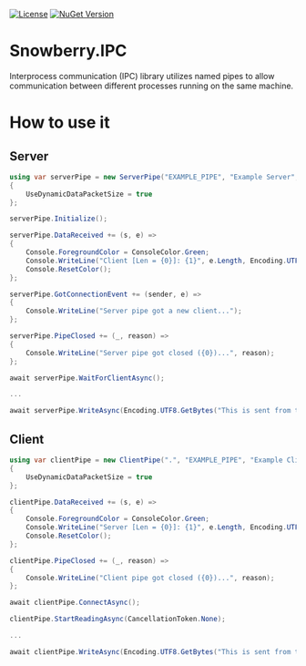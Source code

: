 [![License](https://img.shields.io/github/license/snowberry-software/Snowberry.IPC)](https://github.com/snowberry-software/Snowberry.IPC/blob/master/LICENSE)
[![NuGet Version](https://img.shields.io/nuget/v/Snowberry.IPC.svg?logo=nuget)](https://www.nuget.org/packages/Snowberry.IPC/)

# Snowberry.IPC

Interprocess communication (IPC) library utilizes named pipes to allow communication between different processes running on the same machine.

# How to use it

## Server

```cs
using var serverPipe = new ServerPipe("EXAMPLE_PIPE", "Example Server", CancellationToken.None)
{
    UseDynamicDataPacketSize = true
};

serverPipe.Initialize();

serverPipe.DataReceived += (s, e) =>
{
    Console.ForegroundColor = ConsoleColor.Green;
    Console.WriteLine("Client [Len = {0}]: {1}", e.Length, Encoding.UTF8.GetString(e.Data));
    Console.ResetColor();
};

serverPipe.GotConnectionEvent += (sender, e) =>
{
    Console.WriteLine("Server pipe got a new client...");
};

serverPipe.PipeClosed += (_, reason) =>
{
    Console.WriteLine("Server pipe got closed ({0})...", reason);
};

await serverPipe.WaitForClientAsync();

...

await serverPipe.WriteAsync(Encoding.UTF8.GetBytes("This is sent from the server!"));

```

## Client

```cs
using var clientPipe = new ClientPipe(".", "EXAMPLE_PIPE", "Example Client")
{
    UseDynamicDataPacketSize = true
};

clientPipe.DataReceived += (s, e) =>
{
    Console.ForegroundColor = ConsoleColor.Green;
    Console.WriteLine("Server [Len = {0}]: {1}", e.Length, Encoding.UTF8.GetString(e.Data));
    Console.ResetColor();
};

clientPipe.PipeClosed += (_, reason) =>
{
    Console.WriteLine("Client pipe got closed ({0})...", reason);
};

await clientPipe.ConnectAsync();

clientPipe.StartReadingAsync(CancellationToken.None);

...

await clientPipe.WriteAsync(Encoding.UTF8.GetBytes("This is sent from the client!"));
```
